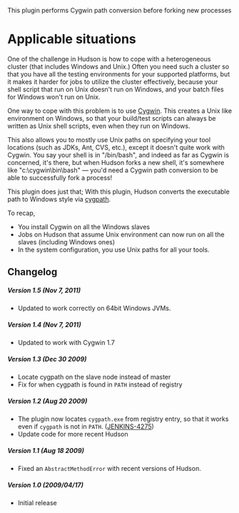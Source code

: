 This plugin performs Cygwin path conversion before forking new processes

# Applicable situations

One of the challenge in Hudson is how to cope with a heterogeneous
cluster (that includes Windows and Unix.) Often you need such a cluster
so that you have all the testing environments for your supported
platforms, but it makes it harder for jobs to utilize the cluster
effectively, because your shell script that run on Unix doesn't run on
Windows, and your batch files for Windows won't run on Unix.

One way to cope with this problem is to use
[Cygwin](http://www.cygwin.com/). This creates a Unix like environment
on Windows, so that your build/test scripts can always be written as
Unix shell scripts, even when they run on Windows.

This also allows you to mostly use Unix paths on specifying your tool
locations (such as JDKs, Ant, CVS, etc.), except it doesn't quite work
with Cygwin. You say your shell is in "/bin/bash", and indeed as far as
Cygwin is concerned, it's there, but when Hudson forks a new shell, it's
somewhere like "c:\\cygwin\\bin\\bash" — you'd need a Cygwin path
conversion to be able to successfully fork a process!

This plugin does just that; With this plugin, Hudson converts the
executable path to Windows style via
[cygpath](http://www.cygwin.com/cygwin-ug-net/using-utils.html).

To recap,

-   You install Cygwin on all the Windows slaves
-   Jobs on Hudson that assume Unix environment can now run on all the
    slaves (including Windows ones)
-   In the system configuration, you use Unix paths for all your tools.

## Changelog

##### Version 1.5 (Nov 7, 2011)

-   Updated to work correctly on 64bit Windows JVMs.

##### Version 1.4 (Nov 7, 2011)

-   Updated to work with Cygwin 1.7

##### Version 1.3 (Dec 30 2009)

-   Locate cygpath on the slave node instead of master
-   Fix for when cygpath is found in `PATH` instead of registry

##### Version 1.2 (Aug 20 2009)

-   The plugin now locates `cygpath.exe` from registry entry, so that it
    works even if `cygpath` is not in `PATH`.
    ([JENKINS-4275](https://issues.jenkins-ci.org/browse/JENKINS-4275))
-   Update code for more recent Hudson

##### Version 1.1 (Aug 18 2009)

-   Fixed an `AbstractMethodError` with recent versions of Hudson.

##### Version 1.0 (2009/04/17)

-   Initial release
